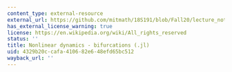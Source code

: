 ```yaml
---
content_type: external-resource
external_url: https://github.com/mitmath/18S191/blob/Fall20/lecture_notebooks/week11/nonlinear_dynamics_bifurcations.jl
has_external_license_warning: true
license: https://en.wikipedia.org/wiki/All_rights_reserved
status: ''
title: Nonlinear dynamics - bifurcations (.jl)
uid: 4329b20c-cafa-4106-82e6-48efd65bc512
wayback_url: ''
---
```

